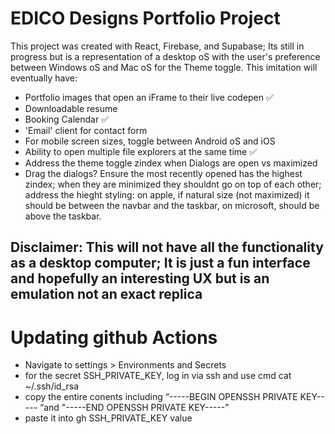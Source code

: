 # EDICO Designs Portfolio Project

This project was created with React, Firebase, and Supabase; Its still in progress but is a representation of a desktop oS with the user's preference between Windows oS and Mac oS for the Theme toggle. This imitation will eventually have:

- Portfolio images that open an iFrame to their live codepen ✅
- Downloadable resume
- Booking Calendar ✅
- 'Email' client for contact form
- For mobile screen sizes, toggle between Android oS and iOS
- Ability to open multiple file explorers at the same time ✅
- Address the theme toggle zindex when Dialogs are open vs maximized
- Drag the dialogs? Ensure the most recently opened has the highest zindex; when they are minimized they shouldnt go on top of each other; address the hieght styling: on apple, if natural size (not maximized) it should be between the navbar and the taskbar, on microsoft, should be above the taskbar.

## Disclaimer: This will not have all the functionality as a desktop computer; It is just a fun interface and hopefully an interesting UX but is an emulation not an exact replica

# Updating github Actions

- Navigate to settings > Environments and Secrets
- for the secret SSH_PRIVATE_KEY, log in via ssh and use cmd cat ~/.ssh/id_rsa
- copy the entire conents including “-----BEGIN OPENSSH PRIVATE KEY----- “and "-----END OPENSSH PRIVATE KEY-----"
- paste it into gh SSH_PRIVATE_KEY value
